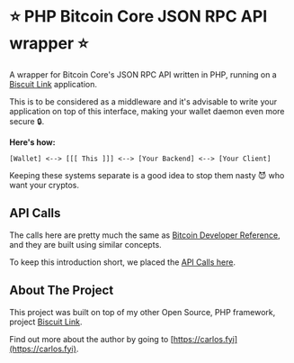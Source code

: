 # :star: PHP Bitcoin Core JSON RPC API wrapper :star:

A wrapper for Bitcoin Core's JSON RPC API written in PHP, running on a [Biscuit Link](https://biscuit.link) application.

This is to be considered as a middleware and it's advisable to write your application on top of this interface, making your wallet daemon even more secure :lock:.

**Here's how:**
```
[Wallet] <--> [[[ This ]]] <--> [Your Backend] <--> [Your Client]
```

Keeping these systems separate is a good idea to stop them nasty :smiling_imp: who want your cryptos.

## API Calls

The calls here are pretty much the same as [Bitcoin Developer Reference](https://bitcoin.org/en/developer-reference#remote-procedure-calls-rpcs), and they are built using similar concepts.

To keep this introduction short, we placed the [API Calls here](API_CALLS.md).


## About The Project

This project was built on top of my other Open Source, PHP framework, project [Biscuit Link](https://biscuit.link).

Find out more about the author by going to [https://carlos.fyi](https://carlos.fyi).